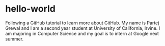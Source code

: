# hello-world
Following a GitHub tutorial to learn more about GitHub.
My name is Partej Grewal and I am a second year student at University of California, Irvine. 
I am majoring in Computer Science and my goal is to intern at Google next summer.
